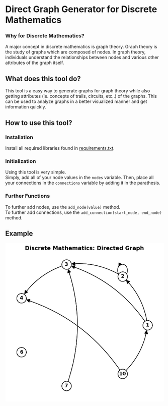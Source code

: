 # Direct Graph Generator for Discrete Mathematics
### Why for Discrete Mathematics?
A major concept in discrete mathematics is graph theory. Graph theory is the study of graphs which are composed of nodes. In graph theory, individuals understand the relationships between nodes and various other attributes of the graph itself.
## What does this tool do?
This tool is a easy way to generate graphs for graph theory while also getting attributes (ie. concepts of trails, circuits, etc..) of the graphs. This can be used to analyze graphs in a better visualized manner and get information quickly.
## How to use this tool?
### Installation
Install all required libraries found in [requirements.txt](requirments.txt).
### Initialization
Using this tool is very simple.  
Simply, add all of your node values in the ```nodes``` variable. Then, place all your connections in the ```connections``` variable by adding it in the parathesis.  
### Further Functions
To further add nodes, use the ```add_node(value)``` method.  
To further add connections, use the ```add_connection(start_node, end_node)``` method.

## Example
![ALT text](/examples/Samplefigure.png)